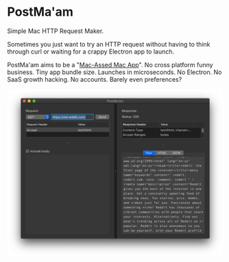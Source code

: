 # PostMa'am
Simple Mac HTTP Request Maker.

Sometimes you just want to try an HTTP request without having to think through curl or waiting for a crappy Electron app to launch.

PostMa'am aims to be a "[Mac-Assed Mac App](https://twitter.com/collindonnell)". No cross platform funny business. Tiny app bundle size. Launches in microseconds. No Electron. No SaaS growth hacking. No accounts. Barely even preferences?

![example image](https://github.com/jmenter/PostMa-am/blob/main/example.png)
